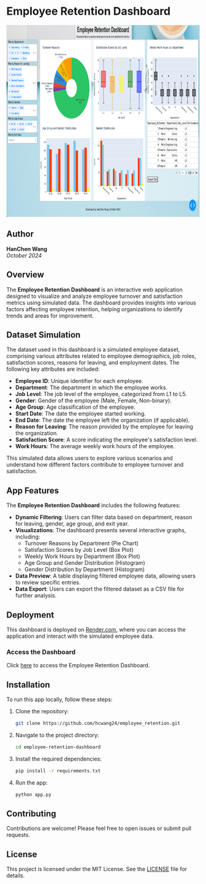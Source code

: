 # Employee Retention Dashboard

<img src="demo/demo.png" width="1000" height="500"/>

## Author
**HanChen Wang**  
*October 2024*

## Overview
The **Employee Retention Dashboard** is an interactive web application designed to visualize and analyze employee turnover and satisfaction metrics using simulated data. The dashboard provides insights into various factors affecting employee retention, helping organizations to identify trends and areas for improvement.

## Dataset Simulation
The dataset used in this dashboard is a simulated employee dataset, comprising various attributes related to employee demographics, job roles, satisfaction scores, reasons for leaving, and employment dates. The following key attributes are included:

- **Employee ID**: Unique identifier for each employee.
- **Department**: The department in which the employee works.
- **Job Level**: The job level of the employee, categorized from L1 to L5.
- **Gender**: Gender of the employee (Male, Female, Non-binary).
- **Age Group**: Age classification of the employee.
- **Start Date**: The date the employee started working.
- **End Date**: The date the employee left the organization (if applicable).
- **Reason for Leaving**: The reason provided by the employee for leaving the organization.
- **Satisfaction Score**: A score indicating the employee's satisfaction level.
- **Work Hours**: The average weekly work hours of the employee.

This simulated data allows users to explore various scenarios and understand how different factors contribute to employee turnover and satisfaction.

## App Features
The **Employee Retention Dashboard** includes the following features:

- **Dynamic Filtering**: Users can filter data based on department, reason for leaving, gender, age group, and exit year.
- **Visualizations**: The dashboard presents several interactive graphs, including:
  - Turnover Reasons by Department (Pie Chart)
  - Satisfaction Scores by Job Level (Box Plot)
  - Weekly Work Hours by Department (Box Plot)
  - Age Group and Gender Distribution (Histogram)
  - Gender Distribution by Department (Histogram)
- **Data Preview**: A table displaying filtered employee data, allowing users to review specific entries.
- **Data Export**: Users can export the filtered dataset as a CSV file for further analysis.

## Deployment
This dashboard is deployed on [Render.com](https://employee-retention-e6x1.onrender.com/), where you can access the application and interact with the simulated employee data.

### Access the Dashboard
Click [here](https://employee-retention-e6x1.onrender.com/) to access the Employee Retention Dashboard.

## Installation
To run this app locally, follow these steps:

1. Clone the repository:
   ```bash
   git clone https://github.com/hcwang24/employee_retention.git
   ```

2. Navigate to the project directory:
   ```bash
   cd employee-retention-dashboard
   ```

3. Install the required dependencies:
   ```bash
   pip install -r requirements.txt
   ```

4. Run the app:
   ```bash
   python app.py
   ```

## Contributing
Contributions are welcome! Please feel free to open issues or submit pull requests.

## License
This project is licensed under the MIT License. See the [LICENSE](LICENSE) file for details.
